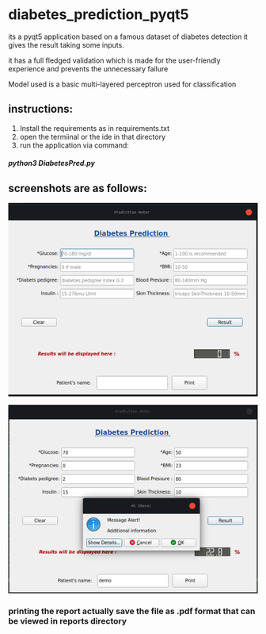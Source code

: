 # diabetes_prediction_pyqt5

its a pyqt5 application based on a famous dataset of diabetes detection it gives the result taking some inputs. 

it has a full fledged validation which is made for the user-friendly experience and prevents the unnecessary failure

Model used is a basic multi-layered perceptron used for classification

## instructions:
1. Install the requirements as in requirements.txt
2. open the termiinal or the ide in that directory 
3. run the application via command:  
##### python3 DiabetesPred.py

## screenshots are as follows:


![](screenshots/ss1.png)


![](screenshots/ss2.png)

### printing the report actually save the file as .pdf format that can be viewed in reports directory
